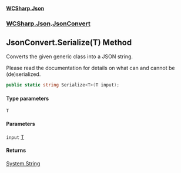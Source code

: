 #### [WCSharp.Json](README.md 'README')
### [WCSharp.Json](WCSharp.Json.md 'WCSharp.Json').[JsonConvert](WCSharp.Json.JsonConvert.md 'WCSharp.Json.JsonConvert')

## JsonConvert.Serialize<T>(T) Method

Converts the given generic class into a JSON string.  
  
Please read the documentation for details on what can and cannot be (de)serialized.

```csharp
public static string Serialize<T>(T input);
```
#### Type parameters

<a name='WCSharp.Json.JsonConvert.Serialize_T_(T).T'></a>

`T`
#### Parameters

<a name='WCSharp.Json.JsonConvert.Serialize_T_(T).input'></a>

`input` [T](WCSharp.Json.JsonConvert.Serialize_T_(T).md#WCSharp.Json.JsonConvert.Serialize_T_(T).T 'WCSharp.Json.JsonConvert.Serialize<T>(T).T')

#### Returns
[System.String](https://docs.microsoft.com/en-us/dotnet/api/System.String 'System.String')
